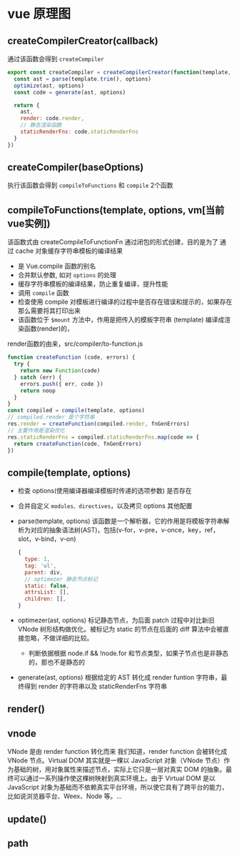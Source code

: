 # vue 原理图

## createCompilerCreator(callback)

通过该函数会得到 `createCompiler`

```javascript
export const createCompiler = createCompilerCreator(function(template, options) {
  const ast = parse(template.trim(), options)
  optimize(ast, options)
  const code = generate(ast, options)

  return {
    ast,
    render: code.render,
    // 静态渲染函数
    staticRenderFns: code.staticRenderFns
  }
})
```

## createCompiler(baseOptions)

执行该函数会得到 `compileToFunctions` 和 `compile` 2个函数

## compileToFunctions(template, options, vm[当前vue实例])

该函数式由 createCompileToFunctionFn 通过闭包的形式创建，目的是为了 通过 cache 对象缓存字符串模板的编译结果

- 是 Vue.compile 函数的别名
- 合并默认参数, 如对 `options` 的处理
- 缓存字符串模板的编译结果，防止重复编译，提升性能
- 调用 `compile` 函数
- 检查使用 compile 对模板进行编译的过程中是否存在错误和提示的，如果存在那么需要将其打印出来
- 该函数位于 `$mount` 方法中，作用是把传入的模板字符串 (template) 编译成渲染函数(render)的，

render函数的由来，src/compiler/to-function.js

```javascript
function createFunction (code, errors) {
  try {
    return new Function(code)
  } catch (err) {
    errors.push({ err, code })
    return noop
  }
}
const compiled = compile(template, options)
// compiled.render 是个字符串
res.render = createFunction(compiled.render, fnGenErrors)
// 主要作用是渲染优化
res.staticRenderFns = compiled.staticRenderFns.map(code => {
  return createFunction(code, fnGenErrors)
})
```

## compile(template, options)

- 检查 options(使用编译器编译模板时传递的选项参数) 是否存在
- 合并自定义 `modules、directives`，以及拷贝 options 其他配置
- parse(template, options)
  该函数是一个解析器，它的作用是将模板字符串解析为对应的抽象语法树(AST)，包括(v-for，v-pre，v-once，key，ref，slot，v-bind，v-on)

  ```javascript
  {
    type: 1,
    tag: 'ul',
    parent: div,
    // optimezer 静态节点标记
    static: false,
    attrsList: [],
    children: [],
  }
  ```

- optimezer(ast, options)
  标记静态节点，为后面 patch 过程中对比新旧 VNode 树形结构做优化。被标记为 static 的节点在后面的 diff 算法中会被直接忽略，不做详细的比较。
  - 判断依据根据 node.if && !node.for 和节点类型，如果子节点也是非静态的，那也不是静态的
- generate(ast, options)
  根据给定的 AST 转化成 render funtion 字符串，最终得到 render 的字符串以及 staticRenderFns 字符串

## render()

## vnode
VNode 是由 render function 转化而来
我们知道，render function 会被转化成 VNode 节点。Virtual DOM 其实就是一棵以 JavaScript 对象（VNode 节点）作为基础的树，用对象属性来描述节点，实际上它只是一层对真实 DOM 的抽象。最终可以通过一系列操作使这棵树映射到真实环境上。由于 Virtual DOM 是以 JavaScript 对象为基础而不依赖真实平台环境，所以使它具有了跨平台的能力，比如说浏览器平台、Weex、Node 等。...

## update()

## path